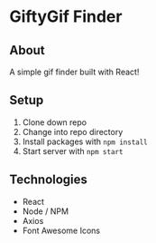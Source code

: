# GiftyGif Finder

## About
A simple gif finder built with React!

## Setup
1. Clone down repo
1. Change into repo directory
1. Install packages with `npm install`
1. Start server with `npm start` 

## Technologies
- React
- Node / NPM
- Axios
- Font Awesome Icons
